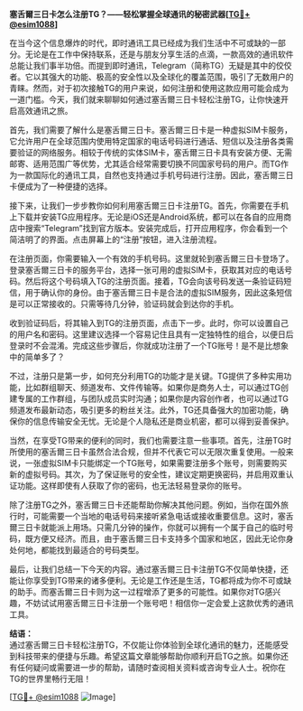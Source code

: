 **塞舌爾三日卡怎么注册TG？——轻松掌握全球通讯的秘密武器[[TG💪+ @esim1088](https://t.me/s/esim1088)]**

在当今这个信息爆炸的时代，即时通讯工具已经成为我们生活中不可或缺的一部分。无论是在工作中保持联系，还是与朋友分享生活的点滴，一款高效的通讯软件总能让我们事半功倍。而提到即时通讯，Telegram（简称TG）无疑是其中的佼佼者。它以其强大的功能、极高的安全性以及全球化的覆盖范围，吸引了无数用户的青睐。然而，对于初次接触TG的用户来说，如何注册和使用这款应用可能会成为一道门槛。今天，我们就来聊聊如何通过塞舌爾三日卡轻松注册TG，让你快速开启高效通讯之旅。

首先，我们需要了解什么是塞舌爾三日卡。塞舌爾三日卡是一种虚拟SIM卡服务，它允许用户在全球范围内使用特定国家的电话号码进行通话、短信以及注册各类需要验证的网络服务。相较于传统的实体SIM卡，塞舌爾三日卡具有安装方便、无需邮寄、适用范围广等优势，尤其适合经常需要切换不同国家号码的用户。而TG作为一款国际化的通讯工具，自然也支持通过手机号码进行注册。因此，塞舌爾三日卡便成为了一种便捷的选择。

接下来，让我们一步步教你如何利用塞舌爾三日卡注册TG。首先，你需要在手机上下载并安装TG应用程序。无论是iOS还是Android系统，都可以在各自的应用商店中搜索“Telegram”找到官方版本。安装完成后，打开应用程序，你会看到一个简洁明了的界面。点击屏幕上的“注册”按钮，进入注册流程。

在注册页面，你需要输入一个有效的手机号码。这里就轮到塞舌爾三日卡登场了。登录塞舌爾三日卡的服务平台，选择一张可用的虚拟SIM卡，获取其对应的电话号码。然后将这个号码填入TG的注册页面。接着，TG会向该号码发送一条验证码短信，用于确认你的身份。由于塞舌爾三日卡是合法的虚拟SIM服务，因此这条短信是可以正常接收的。只需等待几分钟，验证码就会到达你的手机。

收到验证码后，将其输入到TG的注册页面，点击下一步。此时，你可以设置自己的用户名和密码。这里建议选择一个容易记住且具有一定独特性的组合，以便日后登录时不会混淆。完成这些步骤后，你就成功注册了一个TG账号！是不是比想象中的简单多了？

不过，注册只是第一步，如何充分利用TG的功能才是关键。TG提供了多种实用功能，比如群组聊天、频道发布、文件传输等。如果你是商务人士，可以通过TG创建专属的工作群组，与团队成员实时沟通；如果你是内容创作者，也可以通过TG频道发布最新动态，吸引更多的粉丝关注。此外，TG还具备强大的加密功能，确保你的信息传输安全无忧。无论是个人隐私还是商业机密，都可以得到妥善保护。

当然，在享受TG带来的便利的同时，我们也需要注意一些事项。首先，注册TG时所使用的塞舌爾三日卡虽然合法合规，但并不代表它可以无限次重复使用。一般来说，一张虚拟SIM卡只能绑定一个TG账号，如果需要注册多个账号，则需要购买新的虚拟号码。其次，为了保证账号的安全性，建议定期更换密码，并启用双重认证功能。这样即使有人获取了你的密码，也无法轻易登录你的账号。

除了注册TG之外，塞舌爾三日卡还能帮助你解决其他问题。例如，当你在国外旅行时，可能需要一个当地的电话号码来接听紧急电话或接收重要信息。这时，塞舌爾三日卡就能派上用场。只需几分钟的操作，你就可以拥有一个属于自己的临时号码，既方便又经济。而且，由于塞舌爾三日卡支持多个国家和地区，因此无论你身处何地，都能找到最适合的号码类型。

最后，让我们总结一下今天的内容。通过塞舌爾三日卡注册TG不仅简单快捷，还能让你享受到TG带来的诸多便利。无论是工作还是生活，TG都将成为你不可或缺的助手。而塞舌爾三日卡则为这一过程增添了更多的可能性。如果你对TG感兴趣，不妨试试用塞舌爾三日卡注册一个账号吧！相信你一定会爱上这款优秀的通讯工具。

**结语：**  
通过塞舌爾三日卡轻松注册TG，不仅能让你体验到全球化通讯的魅力，还能感受到科技带来的便捷与乐趣。希望这篇文章能够帮助你顺利开启TG之旅。如果你还有任何疑问或需要进一步的帮助，请随时查阅相关资料或咨询专业人士。祝你在TG的世界里畅行无阻！

[[TG💪+ @esim1088](https://t.me/s/esim1088) ![Image](https://i.postimg.cc/4NQfJmqS/Snipaste-2025-05-13-00-14-12.png)]